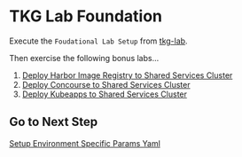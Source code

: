 # TKG Lab Foundation

Execute the `Foudational Lab Setup` from [tkg-lab](https://github.com/Pivotal-Field-Engineering/tkg-lab).

Then exercise the following bonus labs...

1. [Deploy Harbor Image Registry to Shared Services Cluster](https://github.com/Pivotal-Field-Engineering/tkg-lab/blob/master/docs/bonus-labs/harbor.md)
2. [Deploy Concourse to Shared Services Cluster](https://github.com/Pivotal-Field-Engineering/tkg-lab/blob/masterdocs/bonus-labs/concourse.md)
3. [Deploy Kubeapps to Shared Services Cluster](https://github.com/Pivotal-Field-Engineering/tkg-lab/blob/masterdocs/bonus-labs/kubeapps.md)

## Go to Next Step

[Setup Environment Specific Params Yaml](01-environment-config.md)